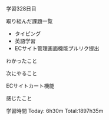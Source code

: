 学習328日目

取り組んだ課題一覧

- タイピング
- 英語学習
- ECサイト管理画面機能プルリク提出

わかったこと

次にやること

ECサイトカート機能

感じたこと

学習時間 Today: 6h30m Total:1897h35m